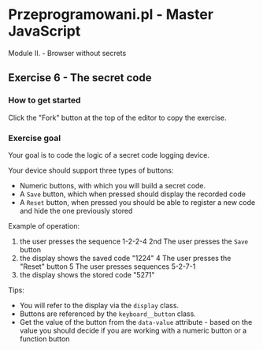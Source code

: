 # Przeprogramowani.pl - Master JavaScript

Module II. - Browser without secrets

## Exercise 6 - The secret code

### How to get started

Click the "Fork" button at the top of the editor to copy the exercise.

### Exercise goal

Your goal is to code the logic of a secret code logging device.

Your device should support three types of buttons:

* Numeric buttons, with which you will build a secret code.
* A `Save` button, which when pressed should display the recorded code
* A `Reset` button, when pressed you should be able to register a new code and hide the one previously stored

Example of operation:

1. the user presses the sequence 1-2-2-4
2nd The user presses the `Save` button
3. the display shows the saved code "1224"
4 The user presses the "Reset" button
5 The user presses sequences 5-2-7-1
6. the display shows the stored code "5271"

Tips:

* You will refer to the display via the `display` class.
* Buttons are referenced by the `keyboard__button` class.
* Get the value of the button from the `data-value` attribute - based on the value you should decide if you are working with a numeric button or a function button

